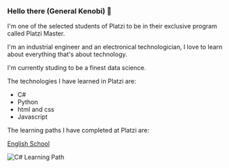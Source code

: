 ### Hello there (General Kenobi) 👋

<!--
**OscarPalominoC/OscarPalominoC** is a ✨ _special_ ✨ repository because its `README.md` (this file) appears on your GitHub profile.

Here are some ideas to get you started:

- 🔭 I’m currently working on ...
- 🌱 I’m currently learning ...
- 👯 I’m looking to collaborate on ...
- 🤔 I’m looking for help with ...
- 💬 Ask me about ...
- 📫 How to reach me: ...
- 😄 Pronouns: ...
- ⚡ Fun fact: ...
-->
I'm one of the selected students of Platzi to be in their exclusive program called Platzi Master.

I'm an industrial engineer and an electronical technologician, I love to learn about everything that's about technology.

I'm currently studing to be a finest data science.

The technologies I have learned in Platzi are:
* C# 
* Python
* html and css
* Javascript

The learning paths I have completed at Platzi are:

[English School](https://raw.githubusercontent.com/OscarPalominoC/OscarPalominoC/master/english.png)

![C# Learning Path](https://raw.githubusercontent.com/OscarPalominoC/OscarPalominoC/master/diploma.png)

